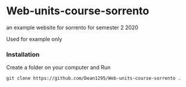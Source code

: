 # Web-units-course-sorrento
an example website for sorrento for semester 2 2020

Used for example only

### Installation
Create a folder on your computer and Run
```
git clone https://github.com/Dean1295/Web-units-course-sorrento .
```
